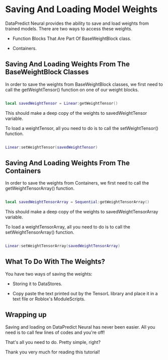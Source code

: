 # Saving And Loading Model Weights

DataPredict Neural provides the ability to save and load weights from trained models. There are two ways to access these weights.

* Function Blocks That Are Part Of BaseWeightBlock class.

* Containers.

## Saving And Loading Weights From The BaseWeightBlock Classes

In order to save the weights from BaseWeightBlock classes, we first need to call the getWeightTensor() function on one of our weight blocks.

```lua

local savedWeightTensor = Linear:getWeightTensor()

```

This should make a deep copy of the weights to savedWeightTensor variable.

To load a weightTensor, all you need to do is to call the setWeightTensor() function.

```lua

Linear:setWeightTensor(savedWeightTensor)

```

## Saving And Loading Weights From The Containers

In order to save the weights from Containers, we first need to call the getWeightTensorArray() function.

```lua

local savedWeightTensorArray = Sequential:getWeightTensorArray()

```

This should make a deep copy of the weights to savedWeightTensorArray variable.

To load a weightTensorArray, all you need to do is to call the setWeightTensorArray() function.

```lua

Linear:setWeightTensorArray(savedWeightTensorArray)

```

## What To Do With The Weights?

You have two ways of saving the weights:

* Storing it to DataStores.

* Copy paste the text printed out by the TensorL library and place it in a text file or Roblox's ModuleScripts.

## Wrapping up

Saving and loading on DataPredict Neural has never been easier. All you need is to call few lines of codes and you're off!

That's all you need to do. Pretty simple, right?

Thank you very much for reading this tutorial!
